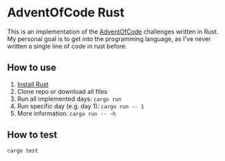 # AdventOfCode Rust

This is an implementation of the [AdventOfCode](https://adventofcode.com/) challenges written in Rust.  
My personal goal is to get into the programming language, as I've never written a single line of code in rust before.

## How to use

1. [Install Rust](https://www.rust-lang.org/tools/install)
2. Clone repo or download all files
3. Run all implemented days: ```cargo run```
4. Run specific day (e.g. day 1): ```cargo run -- 1```
5. More information: ```cargo run -- -h```

## How to test

```cargo test```
